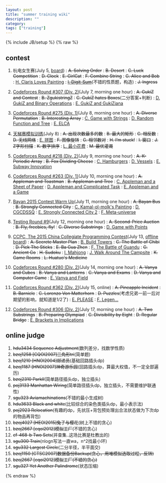 ```yaml
---
layout: post
title: "summer training wiki"
description: ""
category: 
tags: ["training"]
---
```

{% include JB/setup %}
{% raw %}

## contest

1. 杭电女生赛(July 5, [board][1])
:  <del>A. Solving Order</del>
:  <del>B. Desert</del>
:  <del>C. Luck Competition</del>
:  <del>D. Clock</del>
:  <del>E. GirlCat</del>
:  <del>F. Combine String</del>
:  <del>G. Alice and Bob</del>
:  [H. Claris Loves Painting][2]
:  <del>[I. Digit-Sum][3]</del>(不错的性质题，构造)
:  <del>J. Ingress</del>

2. [Codeforces Round #307 (Div. 2)][4](July 7, morning one hour)
:  <del>A. GukiZ and Contest</del>
:  <del>B. ZgukistringZ</del>
:  <del>C. GukiZ hates Boxes</del>(二分答案+判断)
:  [D. GukiZ and Binary Operations][5]
:  [E. GukiZ and GukiZiana][6]

3. [Codeforces Round #275 (Div. 1)][7](July 8, morning one hour)
:  <del>A. Diverse Permutation</del>
:  <del>B. Interesting Array</del>
:  [C. Game with Strings][8]
:  [D. Random Function and Tree][9]
:  [E. ELCA][10]

4. [天梯赛模拟训练][11](July 8)
:  <del>A. 出现次数最多的数</del>
:  <del>B. 最大的矩形</del>
:  <del>C. 相反数</del>
:  <del>D. 无线网络</del>
:  [E. 拼图][12]
:  <del>F. 图像旋转</del>
:  <del>G. 相邻数对</del>
:  <del>H. I’m stuck!</del>
:  <del>I. 窗口</del>
:  <del>J. Z字形扫描</del>
:  <del>K. 数字排序</del>
:  [L. 最小花费][13]
:  <del>M. 最优灌溉</del>

5. [Codeforces Round #218 (Div. 2)][14](July 9, morning one hour)
:  <del>A. K-Periodic Array</del>
:  <del>B. Fox Dividing Cheese</del>
:  [C. Hamburgers][15]
:  [D. Vessels][16]
:  [E. Subway Innovation][17]

6. [Codeforces Round #263 (Div. 1)][18](July 10, morning one hour)
:  <del>A. Appleman and Toastman</del>
:  <del>B. Appleman and Tree</del>
:  [C. Appleman and a Sheet of Paper][19]
:  [D. Appleman and Complicated Task][20]
:  [E. Appleman and a Game][21]

7. [Bayan 2015 Contest Warm Up][22](July 11, morning one hour)
:   <del>A. Bayan Bus</del>
:   <del>B. Strongly Connected City</del>
:   [C. Kamal-ol-molk's Painting][23]
:   [D. CGCDSSQ][24]
:   [E. Strongly Connected City 2][25]
:   [F. Meta-universe][26]

8. [Testing Round #9][27](July 12, morning one hour)
:   <del>A. Second-Price Auction</del>
:   <del>B. Fly, freebies, fly!</del>
:   <del>C. Diverse Substrings</del>
:   [D. Game with Points][28]

9. [CCPC, The 2015 China Collegiate Programming Contest][29](July 13, [offline board][30])
:  <del>A. Secrete Master Plan</del>
:  [B. Build Towers][31]
:  <del>C. The Battle of Chibi</del>
:  <del>D. Pick The Sticks</del>
:  <del>E. Ba Gua Zhen</del>
:  [F. The Battle of Guandu][32]
:  <del>G. Ancient Go</del>
:  <del>H. Sudoku</del>
:  [I. Mahjong][33]
:  [J. Walk Around The Campsite][34]
:  <del>K. Game Rooms</del>
:  <del>L. Huatuo's Medicine</del>

10. [Codeforces Round #280 (Div. 2)][35](July 14, morning one hour)
:   <del>A. Vanya and Cubes</del>
:   <del>B. Vanya and Lanterns</del>
:   <del>C. Vanya and Exams</del>
:   <del>D. Vanya and Computer Game</del>
:   [E. Vanya and Field][36]

11. [Codeforces Round #362 (Div. 2)][37](July 15, online)
:   <del>A. Pineapple Incident</del>
:   <del>B. Barnicle</del>
:   <del>C. Lorenzo Von Matterhorn</del>
:   <del>D. Puzzles</del>(考虑兄弟一前一后对期望的影响，就知道是1/2了)
:   [E. PLEASE][38]
:   [F. Legen...][39]

12. [Codeforces Round #306 (Div. 2)][40](July 17, morning one hour)
:   <del>A. Two Substrings</del>
:   <del>B. Preparing Olympiad</del>
:   <del>C. Divisibility by Eight</del>
:   <del>D. Regular Bridge</del>
:   [E. Brackets in Implications][41]


## online judge

1. <del>hdu3434 Sequence Adjustment</del>(数列差分，找数学性质)
2. <del>bzoj1258 [CQOI2007]三角形tri</del>(简单题)
3. <del>bzoj1210 [HNOI2004]邮递员</del>(基础回路插头dp)
4. <del>bzoj1187 [HNOI2007]神奇游乐园</del>(回路插头dp，算最大权值，不一定全部遍历)
5. <del>bzoj2310 ParkII</del>(简单路径插头dp，独立插头)
6. <del>poj3133 Manhattan Wiring</del>(简单路径插头dp，独立插头，不需要维护联通性)
7. <del>sgu323 Aviamachinations</del>(不错的最小生成树)
8. <del>hdu3633 Black and white</del>(比较综合的染色类插头dp，最小表示法)
9. <del>poj2923 Relocation</del>(有趣的dp，先状压+背包预处理出合法状态做为下次dp的物品再背包)
10. <del>bzoj4027 [HEOI2015]兔子与樱花</del>(树上不错的贪心)
11. <del>bzoj2667 [cqoi2012]模拟工厂</del>(不错的贪心)
12. <del>cf-468-b Two Sets</del>(并查集..这场比赛是杜教出的)
13. <del>sgu300 Train</del>(nlogn写法一直wa，n^2找最小环)
14. <del>sgu332 Largest Circle</del>(二分半径，半平面交)
15. <del>bzoj1150 [CTSC2007]数据备份Backup(贪心，用堆模拟选取过程，反转)
16. <del>bzoj2667 [cqoi2012]模拟工厂(不错的贪心)
17. <del>sgu327 Yet Another Palindrome</del>(状态压缩)



[1]: http://bestcoder.hdu.edu.cn/board.php#rd?sukey=3997c0719f151520f32ee4b650be1e9d6bdf8665cd7627c1916651d35e1efabf4f27d36b060e39fd6ab609c464469fa7
[2]: http://acm.hdu.edu.cn/showproblem.php?pid=5709
[3]: http://acm.hdu.edu.cn/showproblem.php?pid=5710

[4]: http://codeforces.com/contest/551
[5]: http://codeforces.com/contest/551/problem/D
[6]: http://codeforces.com/contest/551/problem/E

[7]: http://codeforces.com/contest/482
[8]: http://codeforces.com/contest/482/problem/C
[9]: http://codeforces.com/contest/482/problem/D
[10]: http://codeforces.com/contest/482/problem/E

[11]: https://njoj.org/Contest/829/
[12]: https://njoj.org/Contest/829/E/
[13]: https://njoj.org/Contest/829/L/

[14]: http://codeforces.com/contest/371
[15]: http://codeforces.com/contest/371/problem/C
[16]: http://codeforces.com/contest/371/problem/D
[17]: http://codeforces.com/contest/371/problem/E

[18]: http://codeforces.com/contest/371/problem/D
[19]: http://codeforces.com/contest/461/problem/C
[20]: http://codeforces.com/contest/461/problem/D
[21]: http://codeforces.com/contest/461/problem/E

[22]: http://codeforces.com/contest/475
[23]: http://codeforces.com/contest/475/problem/C
[24]: http://codeforces.com/contest/475/problem/D
[25]: http://codeforces.com/contest/475/problem/E
[26]: http://codeforces.com/contest/475/problem/F

[27]: http://codeforces.com/contest/386
[28]: http://codeforces.com/contest/386/problem/D

[29]: http://acm.hdu.edu.cn/search.php?field=problem&key=The+2015+China+Collegiate+Programming+Contest&source=1&searchmode=source
[30]: http://board.ccpc.io/
[31]: http://acm.hdu.edu.cn/showproblem.php?pid=5541
[32]: http://acm.hdu.edu.cn/showproblem.php?pid=5545
[33]: http://acm.hdu.edu.cn/showproblem.php?pid=5548
[34]: http://acm.hdu.edu.cn/showproblem.php?pid=5549

[35]: http://codeforces.com/contest/492
[36]: http://codeforces.com/contest/492/problem/E

[37]: http://codeforces.com/contest/697
[38]: http://codeforces.com/contest/697/problem/E
[39]: http://codeforces.com/contest/697/problem/F

[40]: http://codeforces.com/contest/550
[41]: http://codeforces.com/contest/550/problem/E 

{% endraw %}

